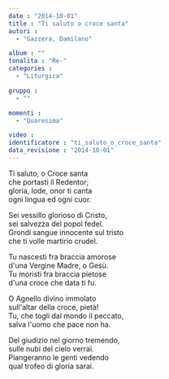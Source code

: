 ```yaml
---
date : "2014-10-01"
title : "Ti saluto o croce santa"
autori : 
  - "Gazzera, Damilano"

album : ""
tonalita : "Re-"
categories : 
  - "Liturgica"

gruppo : 
  - ""

momenti : 
  - "Quaresima"

video : 
identificatore : "ti_saluto_o_croce_santa"
data_revisione : "2014-10-01"
---
```

  
  
Ti saluto, o Croce santa  
che portasti il Redentor;  
gloria, lode, onor ti canta  
ogni lingua ed ogni cuor.  
  
  
Sei vessillo glorioso di Cristo,  
sei salvezza del popol fedel.  
Grondi sangue innocente sul tristo  
che ti volle martirio crudel.  
  
  
Tu nascesti fra braccia amorose  
d'una Vergine Madre, o Gesù.  
Tu moristi fra braccia pietose  
d'una croce che data ti fu.  
  
  
O Agnello divino immolato  
sull'altar della croce, pietà!  
Tu, che togli dal mondo il peccato,  
salva l'uomo che pace non ha.  
  
  
Del giudizio nel giorno tremendo,  
sulle nubi del cielo verrai.  
Piangeranno le genti vedendo  
qual trofeo di gloria sarai.  
  
